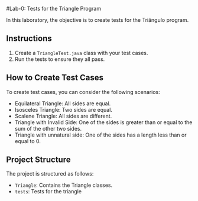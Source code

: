 #Lab-0: Tests for the Triangle Program

In this laboratory, the objective is to create tests for the Triângulo program.

## Instructions

1. Create a `TriangleTest.java` class with your test cases.
2. Run the tests to ensure they all pass.

## How to Create Test Cases

To create test cases, you can consider the following scenarios:

- Equilateral Triangle: All sides are equal.
- Isosceles Triangle: Two sides are equal.
- Scalene Triangle: All sides are different.
- Triangle with Invalid Side: One of the sides is greater than or equal to the sum of the other two sides.
- Triangle with unnatural side: One of the sides has a length less than or equal to 0.

## Project Structure

The project is structured as follows:

- `Triangle`: Contains the Triangle classes.
- `tests`: Tests for the triangle